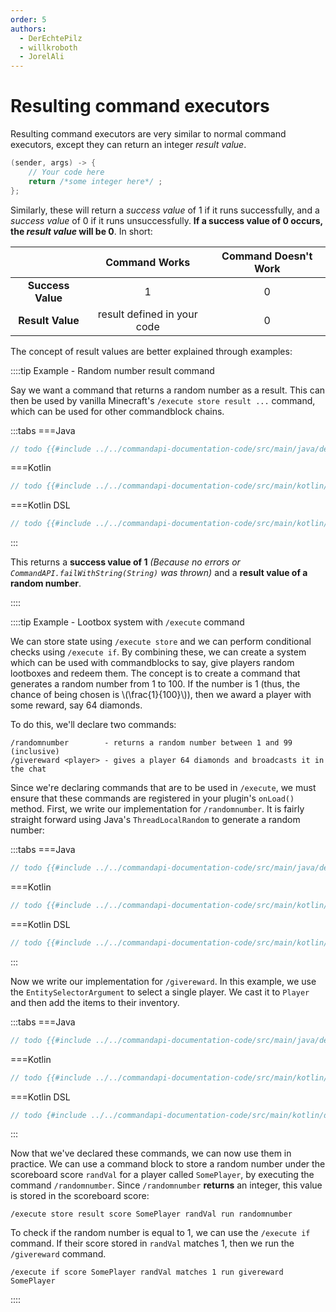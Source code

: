 ```yaml
---
order: 5
authors:
  - DerEchtePilz
  - willkroboth
  - JorelAli
---
```


# Resulting command executors

Resulting command executors are very similar to normal command executors, except they can return an integer _result value_.

```java
(sender, args) -> {
    // Your code here
    return /*some integer here*/ ;
};
```

Similarly, these will return a _success value_ of 1 if it runs successfully, and a _success value_ of 0 if it runs unsuccessfully. **If a success value of 0 occurs, the _result value_ will be 0**. In short:

|                   |        Command Works        | Command Doesn't Work |
|:-----------------:|:---------------------------:|:--------------------:|
| **Success Value** |              1              |          0           |
| **Result Value**  | result defined in your code |          0           |

The concept of result values are better explained through examples:

::::tip Example - Random number result command

Say we want a command that returns a random number as a result. This can then be used by vanilla Minecraft's `/execute store result ...` command, which can be used for other commandblock chains.

:::tabs
===Java
```java
// todo {{#include ../../commandapi-documentation-code/src/main/java/dev/jorel/commandapi/examples/java/Examples.java:resultingCommandExecutors1}}
```
===Kotlin
```kotlin
// todo {{#include ../../commandapi-documentation-code/src/main/kotlin/dev/jorel/commandapi/examples/kotlin/Examples.kt:resultingCommandExecutors1}}
```
===Kotlin DSL
```kotlin
// todo {{#include ../../commandapi-documentation-code/src/main/kotlin/dev/jorel/commandapi/examples/kotlin/ExamplesKotlinDSL.kt:resultingCommandExecutors1}}
```
:::

This returns a **success value of 1** _(Because no errors or `CommandAPI.failWithString(String)` was thrown)_ and a **result value of a random number**.

::::

::::tip Example - Lootbox system with `/execute` command

We can store state using `/execute store` and we can perform conditional checks using `/execute if`. By combining these, we can create a system which can be used with commandblocks to say, give players random lootboxes and redeem them. The concept is to create a command that generates a random number from 1 to 100. If the number is 1 (thus, the chance of being chosen is \\(\frac{1}{100}\\)), then we award a player with some reward, say 64 diamonds.

To do this, we'll declare two commands:

```mccmd
/randomnumber        - returns a random number between 1 and 99 (inclusive)
/givereward <player> - gives a player 64 diamonds and broadcasts it in the chat
```

Since we're declaring commands that are to be used in `/execute`, we must ensure that these commands are registered in your plugin's `onLoad()` method. First, we write our implementation for `/randomnumber`. It is fairly straight forward using Java's `ThreadLocalRandom` to generate a random number:

:::tabs
===Java
```java
// todo {{#include ../../commandapi-documentation-code/src/main/java/dev/jorel/commandapi/examples/java/Examples.java:resultingCommandExecutors2}}
```
===Kotlin
```kotlin
// todo {{#include ../../commandapi-documentation-code/src/main/kotlin/dev/jorel/commandapi/examples/kotlin/Examples.kt:resultingCommandExecutors2}}
```
===Kotlin DSL
```kotlin
// todo {{#include ../../commandapi-documentation-code/src/main/kotlin/dev/jorel/commandapi/examples/kotlin/ExamplesKotlinDSL.kt:resultingCommandExecutors2}}
```
:::

Now we write our implementation for `/givereward`. In this example, we use the `EntitySelectorArgument` to select a single player. We cast it to `Player` and then add the items to their inventory.

:::tabs
===Java
```java
// todo {{#include ../../commandapi-documentation-code/src/main/java/dev/jorel/commandapi/examples/java/Examples.java:resultingCommandExecutors3}}
```
===Kotlin
```kotlin
// todo {{#include ../../commandapi-documentation-code/src/main/kotlin/dev/jorel/commandapi/examples/kotlin/Examples.kt:resultingCommandExecutors3}}
```
===Kotlin DSL
```kotlin
// todo {#include ../../commandapi-documentation-code/src/main/kotlin/dev/jorel/commandapi/examples/kotlin/ExamplesKotlinDSL.kt:resultingCommandExecutors3}}
```
:::

Now that we've declared these commands, we can now use them in practice. We can use a command block to store a random number under the scoreboard score `randVal` for a player called `SomePlayer`, by executing the command `/randomnumber`. Since `/randomnumber` **returns** an integer, this value is stored in the scoreboard score:

```mccmd
/execute store result score SomePlayer randVal run randomnumber
```

To check if the random number is equal to 1, we can use the `/execute if` command. If their score stored in `randVal` matches 1, then we run the `/givereward` command.

```mccmd
/execute if score SomePlayer randVal matches 1 run givereward SomePlayer
```

::::